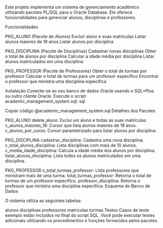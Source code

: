 Este projeto implementa um sistema de gerenciamento acadêmico utilizando pacotes PL/SQL para o Oracle Database. Ele oferece funcionalidades para gerenciar alunos, disciplinas e professores.

Funcionalidades

PKG_ALUNO (Pacote de Alunos)
Excluir aluno e suas matrículas
Listar alunos maiores de 18 anos
Listar alunos por disciplina

PKG_DISCIPLINA (Pacote de Disciplinas)
Cadastrar novas disciplinas
Obter o total de alunos por disciplina
Calcular a idade média por disciplina
Listar alunos matriculados em uma disciplina

PKG_PROFESSOR (Pacote de Professores)
Obter o total de turmas por professor
Calcular o total de turmas para um professor específico
Encontrar o professor que ministra uma disciplina específica

Instalação
Conecte-se ao seu banco de dados Oracle usando o SQL*Plus ou outro cliente Oracle.
Execute o script academic_management_system.sql:
sql

Copiar código
@academic_management_system.sql
Detalhes dos Pacotes

PKG_ALUNO
delete_aluno: Exclui um aluno e todas as suas matrículas.
c_alunos_maiores_18: Cursor que lista alunos maiores de 18 anos.
c_alunos_por_curso: Cursor parametrizado para listar alunos por disciplina.

PKG_DISCIPLINA
cadastrar_disciplina: Cadastra uma nova disciplina.
c_total_alunos_disciplina: Lista disciplinas com mais de 10 alunos.
c_media_idade_disciplina: Calcula a idade média dos alunos por disciplina.
listar_alunos_disciplina: Lista todos os alunos matriculados em uma disciplina.

PKG_PROFESSOR
c_total_turmas_professor: Lista professores que ministram mais de uma turma.
total_turmas_professor: Retorna o total de turmas de um professor específico.
professor_disciplina: Retorna o professor que ministra uma disciplina específica.
Esquema do Banco de Dados

O sistema utiliza as seguintes tabelas:

alunos
disciplinas
professores
matriculas
turmas
Testes
Casos de teste exemplo estão incluídos no final do script SQL. Você pode executar testes adicionais utilizando os procedimentos e funções fornecidos pelos pacotes.
